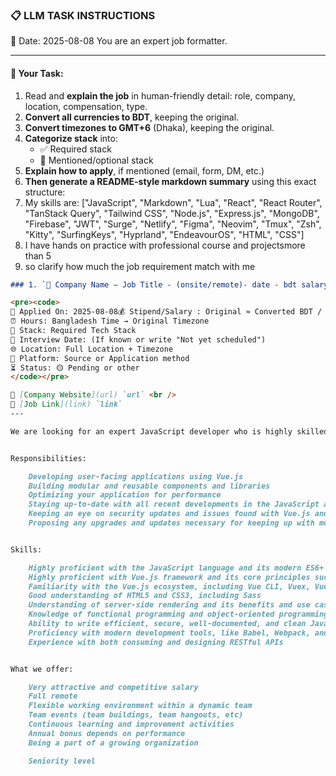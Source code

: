 ### 📋 LLM TASK INSTRUCTIONS  
📅 Date: 2025-08-08
You are an expert job formatter.

---

#### 🔧 Your Task:
1. Read and **explain the job** in human-friendly detail: role, company, location, compensation, type.  
2. **Convert all currencies to BDT**, keeping the original.  
3. **Convert timezones to GMT+6** (Dhaka), keeping the original.  
4. **Categorize stack** into:  
   - ✅ Required stack  
   - 🔧 Mentioned/optional stack  
5. **Explain how to apply**, if mentioned (email, form, DM, etc.)  
6. **Then generate a README-style markdown summary** using this exact structure:
7. My skills are: ["JavaScript", "Markdown", "Lua", "React", "React Router", "TanStack Query", "Tailwind CSS", "Node.js", "Express.js", "MongoDB", "Firebase", "JWT", "Surge", "Netlify", "Figma", "Neovim", "Tmux", "Zsh", "Kitty", "SurfingKeys", "Hyprland", "EndeavourOS", "HTML", "CSS"]
8. I have hands on practice with professional course and projectsmore than 5
9. so clarify how much the job requirement match with me 

```markdown
### 1. `🏢 Company Name — Job Title - (onsite/remote)- date - bdt salary`

<pre><code>
📅 Applied On: 2025-08-08💰 Stipend/Salary : Original ≈ Converted BDT / Monthly
⏰ Hours: Bangladesh Time → Original Timezone
🧰 Stack: Required Tech Stack
📆 Interview Date: (If known or write "Not yet scheduled")
🌐 Location: Full Location + Timezone
🧭 Platform: Source or Application method
⏳ Status: 🟡 Pending or other
</code></pre>

🔗 [Company Website](url) `url` <br />
🔗 [Job Link](link) `link`
---

We are looking for an expert JavaScript developer who is highly skilled with Vue.js. Your primary focus will be developing user-facing web applications and components. You’ll implement them with the Vue.js framework, following generally accepted practices and workflows. You will ensure that you produce robust, secure, modular, and maintainable code. You will coordinate with other team members, including back-end developers and UX/UI designers. Your commitment to team collaboration, perfect communication, and a quality product is crucial.


Responsibilities:

    Developing user-facing applications using Vue.js
    Building modular and reusable components and libraries
    Optimizing your application for performance
    Staying up-to-date with all recent developments in the JavaScript and Vue.js space
    Keeping an eye on security updates and issues found with Vue.js and all project dependencies
    Proposing any upgrades and updates necessary for keeping up with modern security and development best practices


Skills:

    Highly proficient with the JavaScript language and its modern ES6+ syntax and features
    Highly proficient with Vue.js framework and its core principles such as components, reactivity, and the virtual DOM
    Familiarity with the Vue.js ecosystem, including Vue CLI, Vuex, Vue Router, and Nuxt.js
    Good understanding of HTML5 and CSS3, including Sass
    Understanding of server-side rendering and its benefits and use cases
    Knowledge of functional programming and object-oriented programming paradigms
    Ability to write efficient, secure, well-documented, and clean JavaScript code
    Proficiency with modern development tools, like Babel, Webpack, and Git
    Experience with both consuming and designing RESTful APIs


What we offer:

    Very attractive and competitive salary
    Full remote
    Flexible working environment within a dynamic team
    Team events (team buildings, team hangouts, etc)
    Continuous learning and improvement activities
    Annual bonus depends on performance
    Being a part of a growing organization

    Seniority level 

```